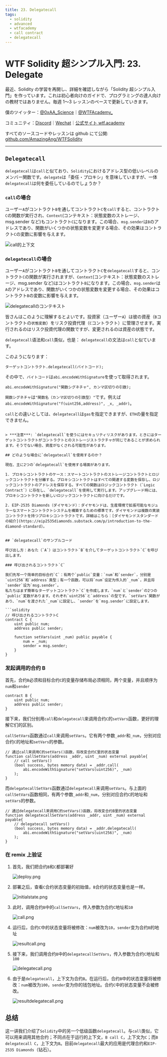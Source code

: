 ```yaml
---
title: 23. Delegatecall
tags:
  - solidity
  - advanced
  - wtfacademy
  - call contract
  - delegatecall
---
```


# WTF Solidity 超シンプル入門: 23. Delegate

最近、Solidity の学習を再開し、詳細を確認しながら「Solidity 超シンプル入門」を作っています。これは初心者向けのガイドで、プログラミングの達人向けの教材ではありません。毎週 1〜3 レッスンのペースで更新していきます。

僕のツイッター：[@0xAA_Science](https://twitter.com/0xAA_Science)｜[@WTFAcademy\_](https://twitter.com/WTFAcademy_)

コミュニティ：[Discord](https://discord.gg/5akcruXrsk)｜[Wechat](https://docs.google.com/forms/d/e/1FAIpQLSe4KGT8Sh6sJ7hedQRuIYirOoZK_85miz3dw7vA1-YjodgJ-A/viewform?usp=sf_link)｜[公式サイト wtf.academy](https://wtf.academy)

すべてのソースコードやレッスンは github にて公開: [github.com/AmazingAng/WTFSolidity](https://github.com/AmazingAng/WTFSolidity)

---

## `Delegatecall`

`delegatecall`は`call`と似ており、`Solidity`におけるアドレス型の低いレベルのメンバー関数です。`delegate`は「委任・プロキシ」を意味していますが、一体`delegatecall`は何を委任しているのでしょうか？

### `call`の場合

ユーザー`A`がコントラクト`B`を通してコントラクト`C`を`call`すると、コントラクト`C`の関数が実行され、`Context`(コンテキスト：状態変数のストレージ、msg.sender など)もコントラクト`C`になります。この場合、`msg.sender`は`B`のアドレスであり、関数がいくつかの状態変数を変更する場合、その効果はコントラクト`C`の変数に影響を与えます。

![call的上下文](https://images.mirror-media.xyz/publication-images/VgMR533pA8WYtE5Lr65mQ.png?height=698&width=1860)

### `delegatecall`の場合

ユーザー`A`がコントラクト`B`を通してコントラクト`C`を`delegatecall`すると、コントラクト`C`の関数が実行されますが、`Context`(コンテキスト：状態変数のストレージ、msg.sender など)はコントラクト`B`になります。この場合、`msg.sender`は`A`のアドレスであり、関数がいくつかの状態変数を変更する場合、その効果はコントラクト`B`の変数に影響を与えます。

![delegatecallのコンテキスト](https://images.mirror-media.xyz/publication-images/JucQiWVixdlmJl6zHjCSI.png?height=702&width=1862)

皆さんはこのように理解するとよいです。投資家（ユーザー`A`）は彼の資産（`B`コントラクトの`状態変数`）をリスク投資代理（`C`コントラクト）に管理させます。実行されるのはリスク投資代理の関数ですが、変更されるのは資産の状態です。

`delegatecall`语法和`call`类似，也是：
`delegatecall`の文法は`call`と似ています。

このようになります：

```solidity
ターゲットコントラクト.delegatecall(バイトコード);
```

その中で、`バイトコード`は`abi.encodeWithSignature`を使って取得されます。

```solidity
abi.encodeWithSignature("関数シグネチャ", カンマ区切りの引数);
```

`関数シグネチャ`は`"関数名（カンマ区切りの引数型）"`です。例えば`abi.encodeWithSignature("f(uint256,address)", _x, _addr)`。

`call`との違いとしては、`delegatecall`は`gas`を指定できますが、`ETH`の量を指定できません。

````solidity

> ***注意***: `delegatecall`を使うにはセキュリティリスクがあります。ときにはターゲットコントラクトがコントラクトとのストレージストラクチャが同じであることが求められます。そうでない場合、資産がなくされる可能性があります。

## どのような場合に`delegatecall`を使用するのか？

現在、主に2つの`delegatecall`を使用する場面があります。

1. プロキシコントラクトのケース：スマートコントラクトのストレージコントラクトとロジックコントラクトを分離する。プロキシコントラクトはすべての関連する変数を保存し、ロジックコントラクトのアドレスを保存する。すべての関数はロジックコントラクト（`Logic Contract`）に存在し、`delegatecall`を使用して実行します。アップグレード時には、プロキシコントラクトを新しいロジックコントラクトに向けるだけです。

2. EIP-2535 Diamonds（ダイヤモンド）：ダイヤモンドは、生産環境で拡張可能なモジュラーなスマートコントラクトシステムを構築するための標準です。ダイヤモンドは複数の実装コントラクトを持つプロキシコントラクトです。詳細はこちら：[ダイヤモンドスタンダードの紹介](https://eip2535diamonds.substack.com/p/introduction-to-the-diamond-standard)。


## `delegatecall`のサンプルコード

呼び出し方：あなた（`A`）はコントラクト`B`を介してターゲットコントラクト`C`を呼び出します。

### 呼び出されるコントラクト`C`

我们先写一个简单的目标合约`C`：有两个`public`变量：`num`和`sender`，分别是`uint256`和`address`类型；有一个函数，可以将`num`设定为传入的`_num`，并且将`sender`设为`msg.sender`。
私たちはまず簡単なターゲットコントラクト`C`を作成します。`num`と`sender`の2つの`public`変数があります。それぞれ`uint256`と`address`の型です。`setVars`関数があり、`num`を渡された`_num`に設定し、`sender`を`msg.sender`に設定します。

```solidity
// 呼び出されるコントラクトC
contract C {
    uint public num;
    address public sender;

    function setVars(uint _num) public payable {
        num = _num;
        sender = msg.sender;
    }
}
````

### 发起调用的合约 B

首先，合约`B`必须和目标合约`C`的变量存储布局必须相同，两个变量，并且顺序为`num`和`sender`

```solidity
contract B {
    uint public num;
    address public sender;
}
```

接下来，我们分别用`call`和`delegatecall`来调用合约`C`的`setVars`函数，更好的理解它们的区别。

`callSetVars`函数通过`call`来调用`setVars`。它有两个参数`_addr`和`_num`，分别对应合约`C`的地址和`setVars`的参数。

```solidity
// 通过call来调用C的setVars()函数，将改变合约C里的状态变量
function callSetVars(address _addr, uint _num) external payable{
    // call setVars()
    (bool success, bytes memory data) = _addr.call(
        abi.encodeWithSignature("setVars(uint256)", _num)
    );
}
```

而`delegatecallSetVars`函数通过`delegatecall`来调用`setVars`。与上面的`callSetVars`函数相同，有两个参数`_addr`和`_num`，分别对应合约`C`的地址和`setVars`的参数。

```solidity
// 通过delegatecall来调用C的setVars()函数，将改变合约B里的状态变量
function delegatecallSetVars(address _addr, uint _num) external payable{
    // delegatecall setVars()
    (bool success, bytes memory data) = _addr.delegatecall(
        abi.encodeWithSignature("setVars(uint256)", _num)
    );
}
```

### 在 remix 上验证

1. 首先，我们把合约`B`和`C`都部署好

   ![deploy.png](./img/23-1.png)

2. 部署之后，查看`C`合约状态变量的初始值，`B`合约的状态变量也是一样。

   ![initialstate.png](./img/23-2.png)

3. 此时，调用合约`B`中的`callSetVars`，传入参数为合约`C`地址和`10`

   ![call.png](./img/23-3.png)

4. 运行后，合约`C`中的状态变量将被修改：`num`被改为`10`，`sender`变为合约`B`的地址

   ![resultcall.png](./img/23-4.png)

5. 接下来，我们调用合约`B`中的`delegatecallSetVars`，传入参数为合约`C`地址和`100`

   ![delegatecall.png](./img/23-5.png)

6. 由于是`delegatecall`，上下文为合约`B`。在运行后，合约`B`中的状态变量将被修改：`num`被改为`100`，`sender`变为你的钱包地址。合约`C`中的状态变量不会被修改。

   ![resultdelegatecall.png](./img/23-6.png)

## 总结

这一讲我们介绍了`Solidity`中的另一个低级函数`delegatecall`。与`call`类似，它可以用来调用其他合约；不同点在于运行的上下文，`B call C`，上下文为`C`；而`B delegatecall C`，上下文为`B`。目前`delegatecall`最大的应用是代理合约和`EIP-2535 Diamonds`（钻石）。
